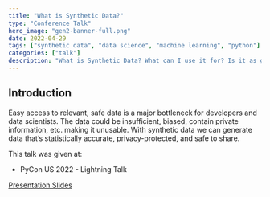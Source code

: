 ```yaml
---
title: "What is Synthetic Data?"
type: "Conference Talk"
hero_image: "gen2-banner-full.png"
date: 2022-04-29
tags: ["synthetic data", "data science", "machine learning", "python"]
categories: ["talk"]
description: "What is Synthetic Data? What can I use it for? Is it as good as real data? Find out the answers to those and more"
---
```


## Introduction
Easy access to relevant, safe data is a major bottleneck for developers and data scientists. The data could be insufficient, biased, contain private information, etc. making it unusable. With synthetic data we can generate data that’s statistically accurate, privacy-protected, and safe to share.

This talk was given at:

* PyCon US 2022 - Lightning Talk

    

[Presentation Slides](/docs/synth-data-lightning.pdf)  
